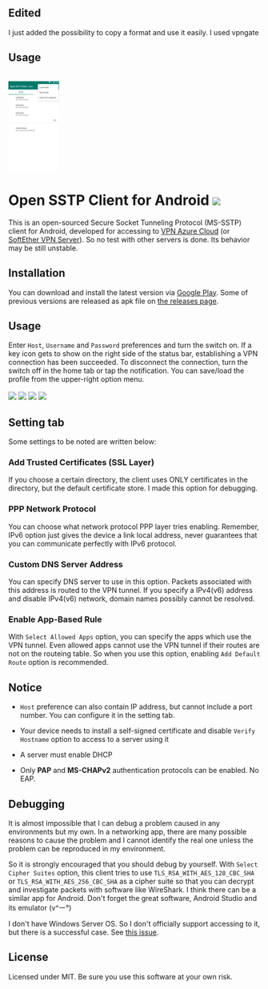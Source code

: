 
## Edited 
I just added the possibility to copy a format and use it easily.
I used vpngate

## Usage 

<br>
<img src="images/edit.png" width=20%>

# Open SSTP Client for Android <img src="https://github.com/kittoku/Open-SSTP-Client/raw/main/images/icon.png" height="40">
This is an open-sourced Secure Socket Tunneling Protocol (MS-SSTP) client for Android, developed for accessing to 
[VPN Azure Cloud](https://www.vpnazure.net/) (or [SoftEther VPN Server](https://www.softether.org/)). 
So no test with other servers is done. Its behavior may be still unstable.


## Installation
You can download and install the latest version via [Google Play](https://play.google.com/store/apps/details?id=kittoku.osc).
Some of previous versions are released as apk file on [the releases page](https://github.com/kittoku/Open-SSTP-Client/releases).

## Usage
Enter `Host`, `Username` and `Password` preferences and turn the switch on. If a key icon gets to show on 
the right side of the status bar, establishing a VPN connection has been succeeded. To disconnect 
the connection, turn the switch off in the home tab or tap the notification. You can save/load the 
profile from the upper-right option menu.  
<br>
<img src="images/example_home.png" width=20%>
<img src="images/example_setting_1.png" width=20%>
<img src="images/example_setting_2.png" width=20%>
<img src="images/example_tile.png" width=20%>


## Setting tab
Some settings to be noted are written below:

### Add Trusted Certificates (SSL Layer)
If you choose a certain directory, the client uses ONLY certificates in the directory, but the default 
certificate store. I made this option for debugging. 

### PPP Network Protocol
You can choose what network protocol PPP layer tries enabling. Remember, IPv6 option just gives the device 
a link local address, never guarantees that you can communicate perfectly with IPv6 protocol.

### Custom DNS Server Address
You can specify DNS server to use in this option. Packets associated with this address is routed to 
the VPN tunnel. If you specify a IPv4(v6) address and disable IPv4(v6) network,
domain names possibly cannot be resolved.

### Enable App-Based Rule
With `Select Allowed Apps` option, you can specify the apps which use the VPN tunnel.
Even allowed apps cannot use the VPN tunnel if their routes are not on the routeing table.
So when you use this option, enabling `Add Default Route` option is recommended.


## Notice
* `Host` preference can also contain IP address, but cannot include a port number. You can configure it in
the setting tab.

* Your device needs to install a self-signed certificate and
 disable `Verify Hostname` option to access to a server using it
 
* A server must enable DHCP
 
* Only **PAP** and **MS-CHAPv2** authentication protocols can be enabled. No EAP. 
 
## Debugging
It is almost impossible that I can debug a problem caused in any environments but my own. In a networking
app, there are many possible reasons to cause the problem and I cannot identify the real one unless the 
problem can be reproduced in my environment.

So it is strongly encouraged that you should debug by yourself. With `Select Cipher Suites` option, this client tries 
to use `TLS_RSA_WITH_AES_128_CBC_SHA` or `TLS_RSA_WITH_AES_256_CBC_SHA` as a cipher suite so that you 
can decrypt and investigate packets with software like WireShark. I think there can be a similar app for 
Android. Don't forget the great software, Android Studio and its emulator (v^ー°)

I don't have Windows Server OS. So I don't officially support accessing to it, but there is a
 successful case. See [this issue](https://github.com/kittoku/Open-SSTP-Client/issues/8#issuecomment-590241322).

## License
Licensed under MIT. Be sure you use this software at your own risk. 
